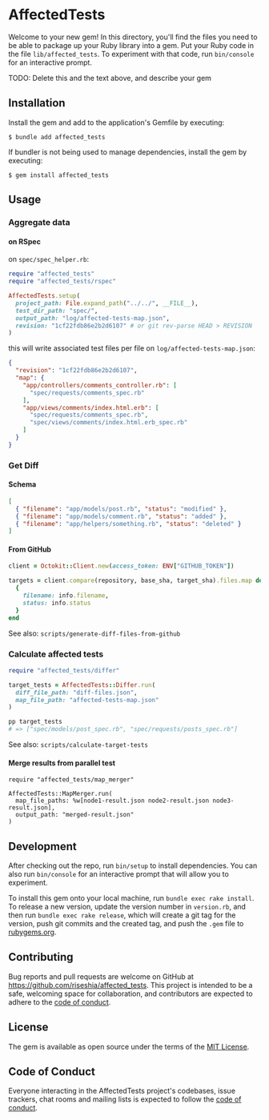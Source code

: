 # AffectedTests

Welcome to your new gem! In this directory, you'll find the files you need to be able to package up your Ruby library into a gem. Put your Ruby code in the file `lib/affected_tests`. To experiment with that code, run `bin/console` for an interactive prompt.

TODO: Delete this and the text above, and describe your gem

## Installation

Install the gem and add to the application's Gemfile by executing:

    $ bundle add affected_tests

If bundler is not being used to manage dependencies, install the gem by executing:

    $ gem install affected_tests

## Usage

### Aggregate data

#### on RSpec

on `spec/spec_helper.rb`:

```ruby
require "affected_tests"
require "affected_tests/rspec"

AffectedTests.setup(
  project_path: File.expand_path("../../", __FILE__),
  test_dir_path: "spec/",
  output_path: "log/affected-tests-map.json",
  revision: "1cf22fdb86e2b2d6107" # or git rev-parse HEAD > REVISION
)
```

this will write associated test files per file on `log/affected-tests-map.json`:

```json
{
  "revision": "1cf22fdb86e2b2d6107",
  "map": {
    "app/controllers/comments_controller.rb": [
      "spec/requests/comments_spec.rb"
    ],
    "app/views/comments/index.html.erb": [
      "spec/requests/comments_spec.rb",
      "spec/views/comments/index.html.erb_spec.rb"
    ]
  }
}
```

### Get Diff

#### Schema

```json
[
  { "filename": "app/models/post.rb", "status": "modified" },
  { "filename": "app/models/comment.rb", "status": "added" },
  { "filename": "app/helpers/something.rb", "status": "deleted" }
]
```

#### From GitHub

```ruby
client = Octokit::Client.new(access_token: ENV["GITHUB_TOKEN"])

targets = client.compare(repository, base_sha, target_sha).files.map do |info|
  {
    filename: info.filename,
    status: info.status
  }
end
```

See also: `scripts/generate-diff-files-from-github`

### Calculate affected tests

```ruby
require "affected_tests/differ"

target_tests = AffectedTests::Differ.run(
  diff_file_path: "diff-files.json",
  map_file_path: "affected-tests-map.json"
)

pp target_tests
# => ["spec/models/post_spec.rb", "spec/requests/posts_spec.rb"]
```

See also: `scripts/calculate-target-tests`

#### Merge results from parallel test

```
require "affected_tests/map_merger"

AffectedTests::MapMerger.run(
  map_file_paths: %w[node1-result.json node2-result.json node3-result.json],
  output_path: "merged-result.json"
)
```

## Development

After checking out the repo, run `bin/setup` to install dependencies. You can also run `bin/console` for an interactive prompt that will allow you to experiment.

To install this gem onto your local machine, run `bundle exec rake install`. To release a new version, update the version number in `version.rb`, and then run `bundle exec rake release`, which will create a git tag for the version, push git commits and the created tag, and push the `.gem` file to [rubygems.org](https://rubygems.org).

## Contributing

Bug reports and pull requests are welcome on GitHub at https://github.com/riseshia/affected_tests. This project is intended to be a safe, welcoming space for collaboration, and contributors are expected to adhere to the [code of conduct](https://github.com/riseshia/affected_tests/blob/main/CODE_OF_CONDUCT.md).

## License

The gem is available as open source under the terms of the [MIT License](https://opensource.org/licenses/MIT).

## Code of Conduct

Everyone interacting in the AffectedTests project's codebases, issue trackers, chat rooms and mailing lists is expected to follow the [code of conduct](https://github.com/riseshia/affected_tests/blob/main/CODE_OF_CONDUCT.md).
